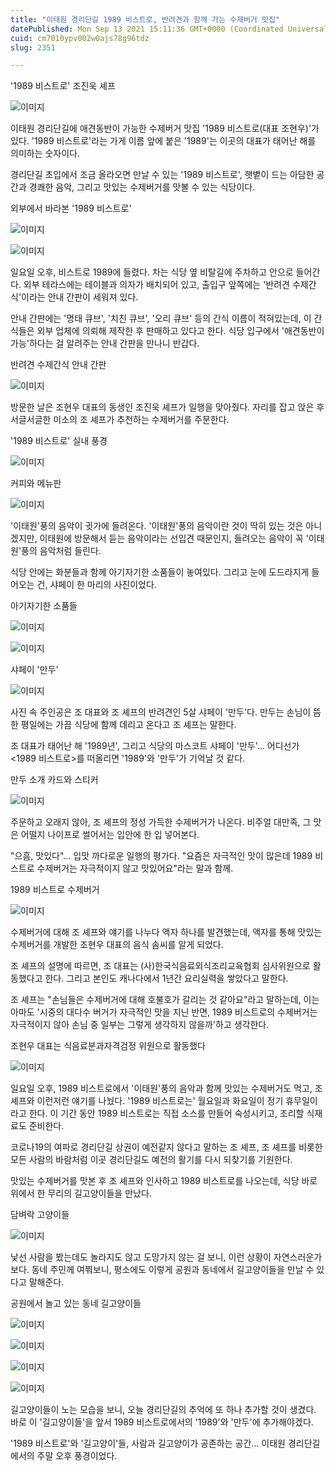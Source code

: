 ```yaml
---
title: "이태원 경리단길 1989 비스트로, 반려견과 함께 가는 수제버거 맛집"
datePublished: Mon Sep 13 2021 15:11:36 GMT+0000 (Coordinated Universal Time)
cuid: cm7010ypv002w0ajs78g96tdz
slug: 2351

---
```



'1989 비스트로' 조진욱 셰프

![이미지](https://cdn.hashnode.com/res/hashnode/image/upload/v1739250773581/57bae4ca-80af-459a-bcf3-b75413efcd69.jpeg)

이태원 경리단길에 애견동반이 가능한 수제버거 맛집 '1989 비스트로(대표 조현우)'가 있다. '1989 비스트로'라는 가게 이름 앞에 붙은 '1989'는 이곳의 대표가 태어난 해를 의미하는 숫자이다.

경리단길 초입에서 조금 올라오면 만날 수 있는 '1989 비스트로', 햇볕이 드는 아담한 공간과 경쾌한 음악, 그리고 맛있는 수제버거를 맛볼 수 있는 식당이다.

외부에서 바라본 '1989 비스트로'

![이미지](https://cdn.hashnode.com/res/hashnode/image/upload/v1739250776074/5f7c80b3-7cf1-4702-81c5-c5546a7eb8e8.jpeg)

![이미지](https://cdn.hashnode.com/res/hashnode/image/upload/v1739250778396/4f566939-1a7d-4192-8c76-a2a4fcbe7bac.jpeg)

일요일 오후, 비스트로 1989에 들렸다. 차는 식당 옆 비탈길에 주차하고 안으로 들어간다. 외부 테라스에는 테이블과 의자가 배치되어 있고, 출입구 앞쪽에는 '반려견 수제간식'이라는 안내 간판이 세워져 있다.

안내 간판에는 '명태 큐브', '치친 큐브', '오리 큐브' 등의 간식 이름이 적혀있는데, 이 간식들은 외부 업체에 의뢰해 제작한 후 판매하고 있다고 한다. 식당 입구에서 '애견동반이 가능'하다는 걸 알려주는 안내 간판을 만나니 반갑다.

반려견 수제간식 안내 간판

![이미지](https://cdn.hashnode.com/res/hashnode/image/upload/v1739250780805/42367cc8-8f37-49c3-bb81-a3944e8793dc.jpeg)

방문한 날은 조현우 대표의 동생인 조진욱 셰프가 일행을 맞아줬다. 자리를 잡고 앉은 후 서글서글한 미소의 조 셰프가 추천하는 수제버거를 주문한다.

'1989 비스트로' 실내 풍경

![이미지](https://cdn.hashnode.com/res/hashnode/image/upload/v1739250782936/028e10c9-9e44-4cda-8eda-bd021a4a04a9.jpeg)

커피와 메뉴판

![이미지](https://cdn.hashnode.com/res/hashnode/image/upload/v1739250785114/829858fe-ee50-4603-9e0a-2859a8353528.jpeg)

'이태원'풍의 음악이 귓가에 들려온다. '이태원'풍의 음악이란 것이 딱히 있는 것은 아니겠지만, 이태원에 방문해서 듣는 음악이라는 선입견 때문인지, 들려오는 음악이 꼭 '이태원'풍의 음악처럼 들린다.

식당 안에는 화분들과 함께 아기자기한 소품들이 놓여있다. 그리고 눈에 도드라지게 들어오는 건, 샤페이 한 마리의 사진이었다.

아기자기한 소품들

![이미지](https://cdn.hashnode.com/res/hashnode/image/upload/v1739250787490/2d0dd6b8-c383-48a6-8126-0200f34d4ecc.jpeg)

![이미지](https://cdn.hashnode.com/res/hashnode/image/upload/v1739250789630/eec91af3-7a82-438c-bbe6-fb195c509c0d.jpeg)

샤페이 '만두'

![이미지](https://cdn.hashnode.com/res/hashnode/image/upload/v1739250791725/806b8d86-0a93-47fa-ae10-ab53d60d2c8c.jpeg)

사진 속 주인공은 조 대표와 조 셰프의 반려견인 5살 샤페이 '만두'다. 만두는 손님이 뜸한 평일에는 가끔 식당에 함께 데리고 온다고 조 셰프는 말한다.

조 대표가 태어난 해 '1989년', 그리고 식당의 마스코트 샤페이 '만두'... 어디선가 <1989 비스트로>를 떠올리면 '1989'와 '만두'가 기억날 것 같다.

만두 소개 카드와 스티커

![이미지](https://cdn.hashnode.com/res/hashnode/image/upload/v1739250794015/d2e84d80-9f39-44e6-8e96-fec91c7b001f.jpeg)

주문하고 오래지 않아, 조 셰프의 정성 가득한 수제버거가 나온다. 비주얼 대만족, 그 맛은 어떨지 나이프로 썰어서는 입안에 한 입 넣어본다.

"으흠, 맛있다"... 입맛 까다로운 일행의 평가다. "요즘은 자극적인 맛이 많은데 1989 비스트로 수제버거는 자극적이지 않고 맛있어요"라는 말과 함께.

1989 비스트로 수제버거

![이미지](https://cdn.hashnode.com/res/hashnode/image/upload/v1739250796257/476d410a-54fe-445c-a09f-f7c8b23b28b6.jpeg)

수제버거에 대해 조 셰프와 얘기를 나누다 액자 하나를 발견했는데, 액자를 통해 맛있는 수제버거를 개발한 조현우 대표의 음식 솜씨를 알게 되었다.

조 셰프의 설명에 따르면, 조 대표는 (사)한국식음료외식조리교육협회 심사위원으로 활동했다고 한다. 그리고 본인도 캐나다에서 1년간 요리실력을 쌓았다고 말한다.

조 셰프는 "손님들은 수제버거에 대해 호불호가 갈리는 것 같아요"라고 말하는데, 이는 아마도 '시중의 대다수 버거가 자극적인 맛을 지닌 반면, 1989 비스트로의 수제버거는 자극적이지 않아 손님 중 일부는 그렇게 생각하지 않을까'하고 생각한다.

조현우 대표는 식음료분과자격검정 위원으로 활동했다

![이미지](https://cdn.hashnode.com/res/hashnode/image/upload/v1739250798586/9ba48903-34e0-4374-b8d1-f23e57b83e03.jpeg)

일요일 오후, 1989 비스트로에서 '이태원'풍의 음악과 함께 맛있는 수제버거도 먹고, 조 셰프와 이런저런 얘기를 나눴다. '1989 비스트로는' 월요일과 화요일이 정기 휴무일이라고 한다. 이 기간 동안 1989 비스트로는 직접 소스를 만들어 숙성시키고, 조리할 식재료도 준비한다.

코로나19의 여파로 경리단길 상권이 예전같지 않다고 말하는 조 셰프, 조 셰프를 비롯한 모든 사람의 바람처럼 이곳 경리단길도 예전의 활기를 다시 되찾기를 기원한다.

맛있는 수제버거를 맛본 후 조 셰프와 인사하고 1989 비스트로를 나오는데, 식당 바로 위에서 한 무리의 길고양이들을 만났다.

담벼락 고양이들

![이미지](https://cdn.hashnode.com/res/hashnode/image/upload/v1739250801026/d1a5c2c2-4a64-4607-95fe-16c8ac8435e0.jpeg)

낯선 사람을 봤는데도 놀라지도 않고 도망가지 않는 걸 보니, 이런 상황이 자연스러운가 보다. 동네 주민께 여쭤보니, 평소에도 이렇게 공원과 동네에서 길고양이들을 만날 수 있다고 말해준다.

공원에서 놀고 있는 동네 길고양이들

![이미지](https://cdn.hashnode.com/res/hashnode/image/upload/v1739250803357/f95926f8-c062-4370-a564-10253a73cf32.jpeg)

![이미지](https://cdn.hashnode.com/res/hashnode/image/upload/v1739250805599/b0ab9a61-6954-44a7-9bc1-2fd8d48a49c2.jpeg)

![이미지](https://cdn.hashnode.com/res/hashnode/image/upload/v1739250807463/e2450f2b-1154-4a68-9ee0-8f95e188f1a9.jpeg)

![이미지](https://cdn.hashnode.com/res/hashnode/image/upload/v1739250809420/613525fa-1431-4a15-98b5-9bc871c75ea5.jpeg)

길고양이들이 노는 모습을 보니, 오늘 경리단길의 추억에 또 하나 추가할 것이 생겼다. 바로 이 '길고양이들'을 앞서 1989 비스트로에서의 '1989'와 '만두'에 추가해야겠다.

'1989 비스트로'와 '길고양이'들, 사람과 길고양이가 공존하는 공간... 이태원 경리단길에서의 주말 오후 풍경이었다.